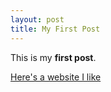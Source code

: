 ```yaml
---
layout: post
title: My First Post
---
```


This is my **first post**.

[Here's a website I like](http://vans.com)
